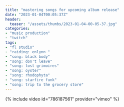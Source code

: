 ```yaml
---
title: "mastering songs for upcoming album release"
date: "2023-01-04T00:05:37Z"
header:
  teaser: "/assets/thumbs/2023-01-04-00-05-37.jpg"
categories:
- "music production"
- "twitch"
tags:
- "fl studio"
- "raiding: enlynn_"
- "song: black body"
- "song: don't leave"
- "song: lost grimoires"
- "song: oyster"
- "song: rhodophyta"
- "song: starfire funk"
- "song: trip to the grocery store"
---
```

{% include video id="786187561" provider="vimeo" %}
